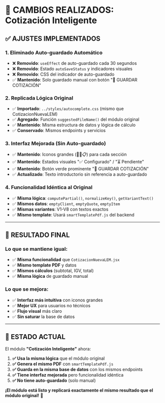 # 🔧 CAMBIOS REALIZADOS: Cotización Inteligente

## ✅ **AJUSTES IMPLEMENTADOS**

### **1. Eliminado Auto-guardado Automático**
- ❌ **Removido**: `useEffect` de auto-guardado cada 30 segundos
- ❌ **Removido**: Estado `autoSaveStatus` y indicadores visuales
- ❌ **Removido**: CSS del indicador de auto-guardado
- ✅ **Mantenido**: Solo guardado manual con botón "💾 GUARDAR COTIZACIÓN"

### **2. Replicada Lógica Original**
- ✅ **Importado**: `../styles/autocomplete.css` (mismo que CotizacionNuevaLEM)
- ✅ **Agregado**: Función `suggestedFileName()` del módulo original
- ✅ **Mantenido**: Misma estructura de datos y lógica de cálculo
- ✅ **Conservado**: Mismos endpoints y servicios

### **3. Interfaz Mejorada (Sin Auto-guardado)**
- ✅ **Mantenido**: Iconos grandes (🏢📁📋) para cada sección
- ✅ **Mantenido**: Estados visuales "✅ Configurado" / "⏳ Pendiente"
- ✅ **Mantenido**: Botón verde prominente "💾 GUARDAR COTIZACIÓN"
- ✅ **Actualizado**: Texto introductorio sin referencia a auto-guardado

### **4. Funcionalidad Idéntica al Original**
- ✅ **Misma lógica**: `computePartial()`, `normalizeKey()`, `getVariantText()`
- ✅ **Mismos datos**: `emptyClient`, `emptyQuote`, `emptyItem`
- ✅ **Mismas variantes**: V1-V8 con textos exactos
- ✅ **Mismo template**: Usará `smartTemplatePdf.js` del backend

---

## 🎯 **RESULTADO FINAL**

### **Lo que se mantiene igual:**
- ✅ **Misma funcionalidad** que `CotizacionNuevaLEM.jsx`
- ✅ **Mismo template PDF** y datos
- ✅ **Mismos cálculos** (subtotal, IGV, total)
- ✅ **Misma lógica** de guardado manual

### **Lo que se mejora:**
- ✅ **Interfaz más intuitiva** con iconos grandes
- ✅ **Mejor UX** para usuarios no técnicos
- ✅ **Flujo visual** más claro
- ✅ **Sin saturar** la base de datos

---

## 🚀 **ESTADO ACTUAL**

El módulo **"Cotización Inteligente"** ahora:

1. **✅ Usa la misma lógica** que el módulo original
2. **✅ Genera el mismo PDF** con `smartTemplatePdf.js`
3. **✅ Guarda en la misma base de datos** con los mismos endpoints
4. **✅ Tiene interfaz mejorada** pero funcionalidad idéntica
5. **✅ No tiene auto-guardado** (solo manual)

**¡El módulo está listo y replicará exactamente el mismo resultado que el módulo original!** 🎉
